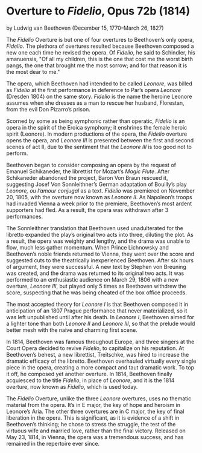# Overture to *Fidelio*, Opus 72b (1814)
by Ludwig van Beethoven (December 15, 1770&ndash;March 26, 1827) 

The *Fidelio* Overture is but one of four overtures to Beethoven’s only opera, *Fidelio*. The plethora of overtures resulted because Beethoven composed a new one each time he revised the opera. Of *Fidelio*, he said to Schindler, his amanuensis, "Of all my children, this is the one that cost me the worst birth pangs, the one that brought me the most sorrow; and for that reason it is the most dear to me." 

The opera, which Beethoven had intended to be called *Leonore*, was billed as *Fidelio* at the first performance in deference to Par’s opera *Leonore* (Dresden 1804) on the same story. *Fidelio* is the name the heroine Leonore assumes when she dresses as a man to rescue her husband, Florestan, from the evil Don Pizarro’s prison.

Scorned by some as being symphonic rather than operatic, *Fidelio* is an opera in the spirit of the Eroica symphony; it enshrines the female heroic spirit (Leonore). In modern productions of the opera, the *Fidelio* overture opens the opera, and *Leonore III* is presented between the first and second scenes of act II, due to the sentiment that the *Leonore III* is too good not to perform. 

Beethoven began to consider composing an opera by the request of Emanuel Schikaneder, the librettist for Mozart’s *Magic Flute*. After Schikaneder abandoned the project, Baron Von Braun rescued it, suggesting Josef Von Sonnleithner’s German adaptation of Bouilly’s play *Leonore, ou l’amour conjugal* as a text. *Fidelio* was premiered on November 20, 1805, with the overture now known as *Leonore II*. As Napoleon’s troops had invaded Vienna a week prior to the premiere, Beethoven’s most ardent supporters had fled. As a result, the opera was withdrawn after 3 performances. 

The Sonnleithner translation that Beethoven used unadulterated for the libretto expanded the play’s original two acts into three, diluting the plot. As a result, the opera was weighty and lengthy, and the drama was unable to flow, much less gather momentum. When Prince Lichnowsky and Beethoven’s noble friends returned to Vienna, they went over the score and suggested cuts to the theatrically inexperienced Beethoven. After six hours of argument, they were successful. A new text by Stephen von Breuning was created, and the drama was returned to its original two acts. It was performed to an enthusiastic audience on March 29, 1806 with a new overture, *Leonore III*, but played only 5 times as Beethoven withdrew the score, suspecting that he was being cheated of the box office proceeds.

The most accepted theory for *Leonore I* is that Beethoven composed it in anticipation of an 1807 Prague performance that never materialized, so it was left unpublished until after his death. In *Leonore I*, Beethoven aimed for a lighter tone than both *Leonore II* and *Leonore III*, so that the prelude would better mesh with the naive and charming first scene. 

In 1814, Beethoven was famous throughout Europe, and three singers at the Court Opera decided to revive *Fidelio*, to capitalize on his reputation. At Beethoven’s behest, a new librettist, Treitschke, was hired to increase the dramatic efficacy of the libretto. Beethoven overhauled virtually every single piece in the opera, creating a more compact and taut dramatic work. To top it off, he composed yet another overture. In 1814, Beethoven finally acquiesced to the title *Fidelio*, in place of *Leonore*, and it is the 1814 overture, now known as *Fidelio*, which is used today. 

The *Fidelio* Overture, unlike the three *Leonore* overtures, uses no thematic material from the opera. It’s in E major, the key of hope and heroism in Leonore’s Aria. The other three overtures are in C major, the key of final liberation in the opera. This is significant, as it is evidence of a shift in Beethoven’s thinking; he chose to stress the struggle, the test of the virtuous wife and married love, rather than the final victory. Released on May 23, 1814, in Vienna, the opera was a tremendous success, and has remained in the repertoire ever since.
